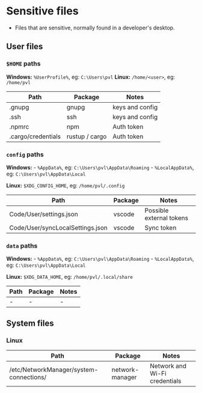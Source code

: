 # Sensitive files

- Files that are sensitive, normally found in a developer's desktop.

## User files

### `$HOME` paths

**Windows:** `%UserProfile%`, eg: `C:\Users\pvl`
**Linux:** `/home/<user>`, eg: `/home/pvl`

Path | Package | Notes
---  | --- | ---
.gnupg | gnupg | keys and config
.ssh | ssh | keys and config
.npmrc | npm | Auth token
.cargo/credentials | rustup / cargo | Auth token


### `config` paths

**Windows:** 
    - `%AppData%`, eg: `C:\Users\pvl\AppData\Roaming`
    - `%LocalAppData%`, eg: `C:\Users\pvl\AppData\Local`

**Linux:** `$XDG_CONFIG_HOME`, eg: `/home/pvl/.config`

Path | Package | Notes
---  | --- | ---
Code/User/settings.json | vscode | Possible external tokens
Code/User/syncLocalSettings.json | vscode | Sync token

### `data` paths

**Windows:** 
    - `%AppData%`, eg: `C:\Users\pvl\AppData\Roaming`
    - `%LocalAppData%`, eg: `C:\Users\pvl\AppData\Local`

**Linux:** `$XDG_DATA_HOME`, eg: `/home/pvl/.local/share`

Path | Package | Notes
---  | --- | ---
\- | - | -

## System files

### Linux

Path | Package | Notes
---  | --- | ---
/etc/NetworkManager/system-connections/ | network-manager | Network and Wi-Fi credentials
